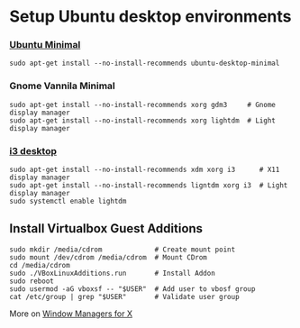 # Setup Ubuntu desktop environments

### [Ubuntu Minimal](https://askubuntu.com/questions/42964/installing-ubuntu-desktop-without-all-the-bloat)

	sudo apt-get install --no-install-recommends ubuntu-desktop-minimal

### Gnome Vannila Minimal

	sudo apt-get install --no-install-recommends xorg gdm3     # Gnome display manager
	sudo apt-get install --no-install-recommends xorg lightdm  # Light display manager

### [i3 desktop](https://medium.com/hacker-toolbelt/install-and-use-i3wm-da167b0348b4)

	sudo apt-get install --no-install-recommends xdm xorg i3      # X11 display manager
	sudo apt-get install --no-install-recommends ligntdm xorg i3  # Light display manager
	sudo systemctl enable lightdm

## Install Virtualbox Guest Additions

	sudo mkdir /media/cdrom             # Create mount point
	sudo mount /dev/cdrom /media/cdrom  # Mount CDrom
	cd /media/cdrom
	sudo ./VBoxLinuxAdditions.run       # Install Addon
	sudo reboot
	sudo usermod -aG vboxsf -- "$USER"  # Add user to vbosf group
	cat /etc/group | grep "$USER"       # Validate user group

More on [Window Managers for X](http://xwinman.org/blackbox.php)
